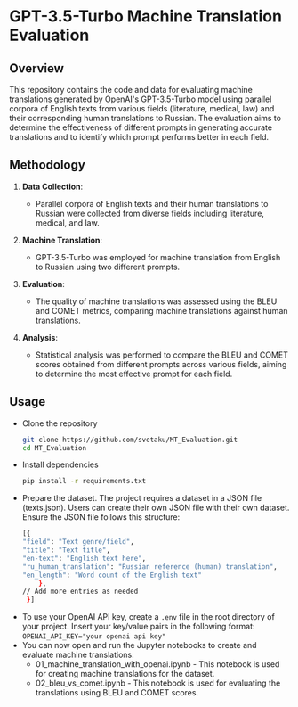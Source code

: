 # GPT-3.5-Turbo Machine Translation Evaluation

## Overview
This repository contains the code and data for evaluating machine translations generated by OpenAI's GPT-3.5-Turbo model using parallel corpora of English texts from various fields (literature, medical, law) and their corresponding human translations to Russian. The evaluation aims to determine the effectiveness of different prompts in generating accurate translations and to identify which prompt performs better in each field.

## Methodology
1. **Data Collection**: 
   - Parallel corpora of English texts and their human translations to Russian were collected from diverse fields including literature, medical, and law.

2. **Machine Translation**:
   - GPT-3.5-Turbo was employed for machine translation from English to Russian using two different prompts.

3. **Evaluation**:
   - The quality of machine translations was assessed using the BLEU and COMET metrics, comparing machine translations against human translations.

4. **Analysis**:
   - Statistical analysis was performed to compare the BLEU and COMET scores obtained from different prompts across various fields, aiming to determine the most effective prompt for each field.
  
## Usage
- Clone the repository
  ```sh
  git clone https://github.com/svetaku/MT_Evaluation.git
  cd MT_Evaluation
- Install dependencies
  ```sh
  pip install -r requirements.txt
- Prepare the dataset. The project requires a dataset in a JSON file (texts.json). Users can create their own JSON file with their own dataset. Ensure the JSON file follows this structure:
  ```sh
  [{
  "field": "Text genre/field",
  "title": "Text title",
  "en-text": "English text here",
  "ru_human_translation": "Russian reference (human) translation",
  "en_length": "Word count of the English text"
      },
  // Add more entries as needed
   }]

- To use your OpenAI API key, create a `.env` file in the root directory of your project. Insert your key/value pairs in the following format: \
`OPENAI_API_KEY="your openai api key"`
- You can now open and run the Jupyter notebooks to create and evaluate machine translations:
   - 01_machine_translation_with_openai.ipynb - This notebook is used for creating machine translations for the dataset.
   - 02_bleu_vs_comet.ipynb - This notebook is used for evaluating the translations using BLEU and COMET scores.
